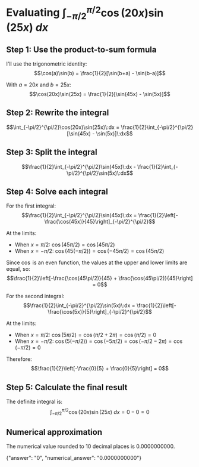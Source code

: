 # Evaluating $\int_{-\pi/2}^{\pi/2}\cos(20x)\sin(25x)\:dx$

## Step 1: Use the product-to-sum formula

I'll use the trigonometric identity:
$$\cos(a)\sin(b) = \frac{1}{2}[\sin(b+a) - \sin(b-a)]$$

With $a = 20x$ and $b = 25x$:
$$\cos(20x)\sin(25x) = \frac{1}{2}[\sin(45x) - \sin(5x)]$$

## Step 2: Rewrite the integral

$$\int_{-\pi/2}^{\pi/2}\cos(20x)\sin(25x)\:dx = \frac{1}{2}\int_{-\pi/2}^{\pi/2}[\sin(45x) - \sin(5x)]\:dx$$

## Step 3: Split the integral

$$\frac{1}{2}\int_{-\pi/2}^{\pi/2}\sin(45x)\:dx - \frac{1}{2}\int_{-\pi/2}^{\pi/2}\sin(5x)\:dx$$

## Step 4: Solve each integral

For the first integral:
$$\frac{1}{2}\int_{-\pi/2}^{\pi/2}\sin(45x)\:dx = \frac{1}{2}\left[-\frac{\cos(45x)}{45}\right]_{-\pi/2}^{\pi/2}$$

At the limits:
- When $x = \pi/2$: $\cos(45\pi/2) = \cos(45\pi/2)$
- When $x = -\pi/2$: $\cos(45(-\pi/2)) = \cos(-45\pi/2) = \cos(45\pi/2)$

Since $\cos$ is an even function, the values at the upper and lower limits are equal, so:
$$\frac{1}{2}\left[-\frac{\cos(45\pi/2)}{45} + \frac{\cos(45\pi/2)}{45}\right] = 0$$

For the second integral:
$$\frac{1}{2}\int_{-\pi/2}^{\pi/2}\sin(5x)\:dx = \frac{1}{2}\left[-\frac{\cos(5x)}{5}\right]_{-\pi/2}^{\pi/2}$$

At the limits:
- When $x = \pi/2$: $\cos(5\pi/2) = \cos(\pi/2 + 2\pi) = \cos(\pi/2) = 0$
- When $x = -\pi/2$: $\cos(5(-\pi/2)) = \cos(-5\pi/2) = \cos(-\pi/2 - 2\pi) = \cos(-\pi/2) = 0$

Therefore:
$$\frac{1}{2}\left[-\frac{0}{5} + \frac{0}{5}\right] = 0$$

## Step 5: Calculate the final result

The definite integral is:
$$\int_{-\pi/2}^{\pi/2}\cos(20x)\sin(25x)\:dx = 0 - 0 = 0$$

## Numerical approximation
The numerical value rounded to 10 decimal places is 0.0000000000.

{"answer": "0", "numerical_answer": "0.0000000000"}